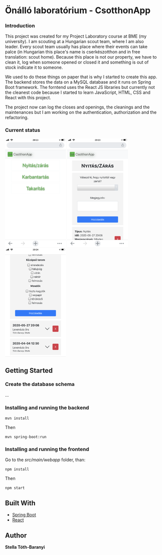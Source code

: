 

# Önálló laboratórium - CsotthonApp
### Introduction
This project was created for my Project Laboratory course at BME (my university). I am scouting at a Hungarian scout team, where I am also leader. Every scout team usually has place where their events can take palce (in Hungarian this place's name is cserkészotthon and in free translation: scout home). Because this place is not our property, we have to clean it, log when someone opened or closed it and something is out of stock indicate it to someone.

We used to do these things on paper that is why I started to create this app. The backend stores the data on a MySQL database and it runs on Spring Boot framework. The forntend uses the React JS libraries but currently not the cleanest code because I started to learn JavaScript, HTML, CSS and React with this project.

The project now can log the closes and openings, the cleanings and the maintenances but I am working on the authentication, authorization and the refactoring.
### Current status
<img src="imgs/01-home.PNG" width="200"> <img src="imgs/02-log.PNG" width="200"> <img src="imgs/04-cleaning2.PNG" width="200">
## Getting Started

### Create the database schema
...
### Installing and running the backend

```
mvn install
```

Then

```
mvn spring-boot:run
```

### Installing and running the frontend

Go to the *src/main/webapp* folder, than:
```
npm install
```

Then

```
npm start
```

## Built With
* [Spring Boot](https://spring.io/projects/spring-boot) 
* [React](https://reactjs.org/) 
## Author

 **Stella Tóth-Baranyi**